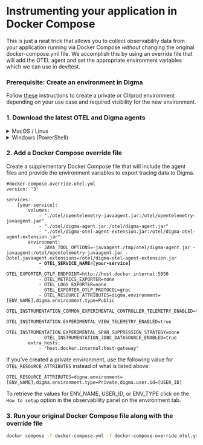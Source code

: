 # Instrumenting your application in Docker Compose

This is just a neat trick that allows you to collect observability data from your application running via Docker Compose _without_ changing the original docker-compose.yml file. We accomplish this by using an override file that will add the OTEL agent and set the appropriate environment variables which we can use in dev/test.&#x20;

### Prerequisite: Create an environment in Digma

Follow [these](../../digma-core-concepts/environments.md#how-to-create-environments) instructions to create a private or CI/prod environment depending on your use case and required visibility for the new environment.&#x20;

### 1. Download the latest OTEL and Digma agents

<details>

<summary>MacOS / Linux</summary>

<pre data-overflow="wrap"><code><strong>curl --create-dirs -O -L --output-dir ./otel https://github.com/open-telemetry/opentelemetry-java-instrumentation/releases/download/v2.1.0/opentelemetry-javaagent.jar
</strong>
curl --create-dirs -O -L --output-dir ./otel https://github.com/digma-ai/otel-java-instrumentation/releases/latest/download/digma-otel-agent-extension.jar

curl --create-dirs -O -L --output-dir ./otel https://github.com/digma-ai/digma-agent/releases/latest/download/digma-agent.jar
</code></pre>

</details>

<details>

<summary>Windows (PowerShell)</summary>

```powershell
# Create the directory if it doesn't exist
New-Item -ItemType Directory -Force -Path .\otel

# Download the first file
Invoke-WebRequest -Uri "https://github.com/open-telemetry/opentelemetry-java-instrumentation/releases/download/v2.1.0/opentelemetry-javaagent.jar" -OutFile .\otel\opentelemetry-javaagent.jar

# Download the second file
Invoke-WebRequest -Uri "https://github.com/digma-ai/otel-java-instrumentation/releases/latest/download/digma-otel-agent-extension.jar" -OutFile .\otel\digma-otel-agent-extension.jar

# Download the third file
Invoke-WebRequest -Uri "https://github.com/digma-ai/digma-agent/releases/latest/download/digma-agent.jar" -OutFile .\otel\digma-agent.jar
```

</details>

### 2. Add a Docker Compose override file

Create a supplementary Docker Compose file that will include the agent files and provide the environment variables to export tracing data to Digma.

<pre class="language-yaml"><code class="lang-yaml">#docker-compose.override.otel.yml 
version: '3' 

services: 
    [your-service]: 
        volumes: 
            - "./otel/opentelemetry-javaagent.jar:/otel/opentelemetry-javaagent.jar" 
            - "./otel/digma-agent.jar:/otel/digma-agent.jar" 
            - "./otel/digma-otel-agent-extension.jar:/otel/digma-otel-agent-extension.jar" 
        environment:
            - JAVA_TOOL_OPTIONS=-javaagent:/tmp/otel/digma-agent.jar -javaagent:/otel/opentelemetry-javaagent.jar -Dotel.javaagent.extensions=/otel/digma-otel-agent-extension.jar
<strong>            - OTEL_SERVICE_NAME=[your-service]
</strong>            - OTEL_EXPORTER_OTLP_ENDPOINT=http://host.docker.internal:5050
            - OTEL_METRICS_EXPORTER=none
            - OTEL_LOGS_EXPORTER=none
            - OTEL_EXPORTER_OTLP_PROTOCOL=grpc
            - OTEL_RESOURCE_ATTRIBUTES=digma.environment=[ENV_NAME],digma.environment.type=Public
            - OTEL_INSTRUMENTATION_COMMON_EXPERIMENTAL_CONTROLLER_TELEMETRY_ENABLED=true
            - OTEL_INSTRUMENTATION.EXPERIMENTAL_VIEW_TELEMETRY_ENABLED=true
            - OTEL_INSTRUMENTATION.EXPERIMENTAL_SPAN_SUPPRESSION_STRATEGY=none
            - OTEL_INSTRUMENTATION_JDBC_DATASOURCE_ENABLED=true
        extra_hosts:
            - "host.docker.internal:host-gateway"
</code></pre>

If you've created a private environment, use the following value for `OTEL_RESOURCE_ATTRIBUTES` instead of what is listed above:

`OTEL_RESOURCE_ATTRIBUTES=digna.environment=[ENV_NAME],digma.environment.type=Private,digma.user.id=[USER_ID]`          &#x20;

To retrieve the values for ENV\_NAME, USER\_ID, or ENV\_TYPE click on the `How to setup` option in the observability panel on the environment tab.

### 3. Run your original Docker Compose file along with the override file

```bash
docker compose -f docker-compose.yml -f docker-compose.override.otel.yml up -d
```
